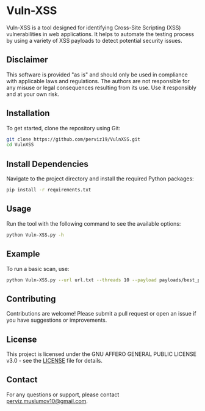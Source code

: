 # Vuln-XSS
Vuln-XSS is a tool designed for identifying Cross-Site Scripting (XSS) vulnerabilities in web applications. It helps to automate the testing process by using a variety of XSS payloads to detect potential security issues.

## Disclaimer
This software is provided "as is" and should only be used in compliance with applicable laws and regulations. The authors are not responsible for any misuse or legal consequences resulting from its use. Use it responsibly and at your own risk.


## Installation
To get started, clone the repository using Git:
```bash
git clone https://github.com/perviz19/VulnXSS.git
cd VulnXSS
```
## Install Dependencies
Navigate to the project directory and install the required Python packages:

```bash
pip install -r requirements.txt
```

## Usage
Run the tool with the following command to see the available options:

```bash
python Vuln-XSS.py -h
```

## Example
To run a basic scan, use:
```bash
python Vuln-XSS.py --url url.txt --threads 10 --payload payloads/best_payload(1500).txt 
```

## Contributing
Contributions are welcome! Please submit a pull request or open an issue if you have suggestions or improvements.

## License
This project is licensed under the GNU AFFERO GENERAL PUBLIC LICENSE v3.0 - see the [LICENSE](LICENSE) file for details.

## Contact
For any questions or support, please contact perviz.muslumov10@gmail.com.
